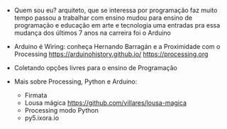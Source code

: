 - Quem sou eu?
   arquiteto, que se interessa por programação faz muito tempo
   passou a trabalhar com ensino
   mudou para ensino de programação e educação em arte e tecnologia
   uma entradas pra essa mudança dos últimos 7 anos na carreira foi o Arduino 
   
- Arduino é Wiring: conheça Hernando Barragán e a Proximidade com o Processing
    https://arduinohistory.github.io/ 
    https://processing.org
  
- Coletando opções livres para o ensino de Programação

- Mais sobre Processing, Python e Arduino:
  - Firmata
  - Lousa mágica https://github.com/villares/lousa-magica
  - Processing modo Python  
  - py5.ixora.io
  
  